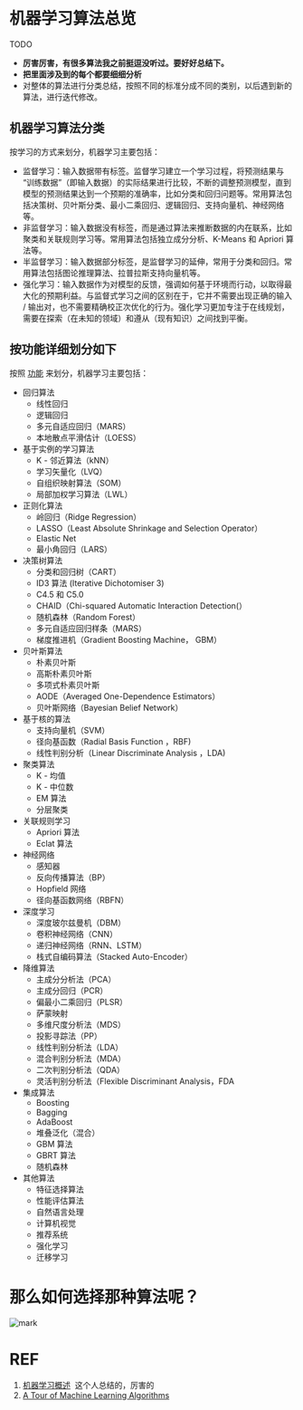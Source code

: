 # 机器学习算法总览

TODO

* **厉害厉害，有很多算法我之前挺逗没听过。要好好总结下。**
* **把里面涉及到的每个都要细细分析**
* 对整体的算法进行分类总结，按照不同的标准分成不同的类别，以后遇到新的算法，进行迭代修改。


## 机器学习算法分类

按学习的方式来划分，机器学习主要包括：

* 监督学习：输入数据带有标签。监督学习建立一个学习过程，将预测结果与 “训练数据”（即输入数据）的实际结果进行比较，不断的调整预测模型，直到模型的预测结果达到一个预期的准确率，比如分类和回归问题等。常用算法包括决策树、贝叶斯分类、最小二乘回归、逻辑回归、支持向量机、神经网络等。
* 非监督学习：输入数据没有标签，而是通过算法来推断数据的内在联系，比如聚类和关联规则学习等。常用算法包括独立成分分析、K-Means 和 Apriori 算法等。
* 半监督学习：输入数据部分标签，是监督学习的延伸，常用于分类和回归。常用算法包括图论推理算法、拉普拉斯支持向量机等。
* 强化学习：输入数据作为对模型的反馈，强调如何基于环境而行动，以取得最大化的预期利益。与监督式学习之间的区别在于，它并不需要出现正确的输入 / 输出对，也不需要精确校正次优化的行为。强化学习更加专注于在线规划，需要在探索（在未知的领域）和遵从（现有知识）之间找到平衡。


## 按功能详细划分如下


按照 [功能](http://machinelearningmastery.com/a-tour-of-machine-learning-algorithms/) 来划分，机器学习主要包括：




* 回归算法
    * 线性回归
    * 逻辑回归
    * 多元自适应回归（MARS）
    * 本地散点平滑估计（LOESS）
* 基于实例的学习算法
    * K - 邻近算法（kNN）
    * 学习矢量化（LVQ）
    * 自组织映射算法（SOM）
    * 局部加权学习算法（LWL）
* 正则化算法
    * 岭回归（Ridge Regression）
    * LASSO（Least Absolute Shrinkage and Selection Operator）
    * Elastic Net
    * 最小角回归（LARS）
* 决策树算法
    * 分类和回归树（CART）
    * ID3 算法 (Iterative Dichotomiser 3)
    * C4.5 和 C5.0
    * CHAID（Chi-squared Automatic Interaction Detection(）
    * 随机森林（Random Forest）
    * 多元自适应回归样条（MARS）
    * 梯度推进机（Gradient Boosting Machine， GBM）
* 贝叶斯算法
    * 朴素贝叶斯
    * 高斯朴素贝叶斯
    * 多项式朴素贝叶斯
    * AODE（Averaged One-Dependence Estimators）
    * 贝叶斯网络（Bayesian Belief Network）
* 基于核的算法
    * 支持向量机（SVM）
    * 径向基函数（Radial Basis Function ，RBF)
    * 线性判别分析（Linear Discriminate Analysis ，LDA)
* 聚类算法
    * K - 均值
    * K - 中位数
    * EM 算法
    * 分层聚类
* 关联规则学习
    * Apriori 算法
    * Eclat 算法
* 神经网络
    * 感知器
    * 反向传播算法（BP）
    * Hopfield 网络
    * 径向基函数网络（RBFN）
* 深度学习
    * 深度玻尔兹曼机（DBM）
    * 卷积神经网络（CNN）
    * 递归神经网络（RNN、LSTM）
    * 栈式自编码算法（Stacked Auto-Encoder）
* 降维算法
    * 主成分分析法（PCA）
    * 主成分回归（PCR）
    * 偏最小二乘回归（PLSR）
    * 萨蒙映射
    * 多维尺度分析法（MDS）
    * 投影寻踪法（PP）
    * 线性判别分析法（LDA）
    * 混合判别分析法（MDA）
    * 二次判别分析法（QDA）
    * 灵活判别分析法（Flexible Discriminant Analysis，FDA
* 集成算法
    * Boosting
    * Bagging
    * AdaBoost
    * 堆叠泛化（混合）
    * GBM 算法
    * GBRT 算法
    * 随机森林
* 其他算法
    * 特征选择算法
    * 性能评估算法
    * 自然语言处理
    * 计算机视觉
    * 推荐系统
    * 强化学习
    * 迁移学习




# 那么如何选择那种算法呢？

![mark](http://pacdb2bfr.bkt.clouddn.com/blog/image/180803/iG1cCEGkHI.png?imageslim)





# REF

1. [机器学习概述](https://feisky.xyz/machine-learning/basic/)  这个人总结的，厉害的
2. [A Tour of Machine Learning Algorithms](https://machinelearningmastery.com/a-tour-of-machine-learning-algorithms/)
